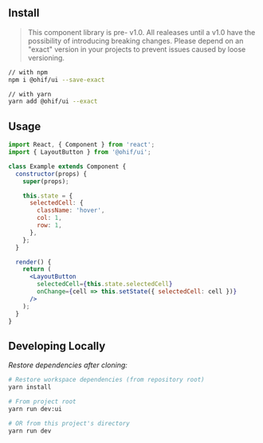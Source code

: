 ## Install

> This component library is pre- v1.0. All realeases until a v1.0 have the
> possibility of introducing breaking changes. Please depend on an "exact"
> version in your projects to prevent issues caused by loose versioning.

```bash
// with npm
npm i @ohif/ui --save-exact

// with yarn
yarn add @ohif/ui --exact
```

## Usage

```jsx
import React, { Component } from 'react';
import { LayoutButton } from '@ohif/ui';

class Example extends Component {
  constructor(props) {
    super(props);

    this.state = {
      selectedCell: {
        className: 'hover',
        col: 1,
        row: 1,
      },
    };
  }

  render() {
    return (
      <LayoutButton
        selectedCell={this.state.selectedCell}
        onChange={cell => this.setState({ selectedCell: cell })}
      />
    );
  }
}
```

## Developing Locally

_Restore dependencies after cloning:_

```bash
# Restore workspace dependencies (from repository root)
yarn install

# From project root
yarn run dev:ui

# OR from this project's directory
yarn run dev

```
